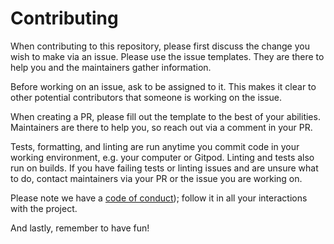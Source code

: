 # Contributing

When contributing to this repository, please first discuss the change you wish
to make via an issue. Please use the issue templates. They are there to help you
and the maintainers gather information.

Before working on an issue, ask to be assigned to it. This makes it clear to
other potential contributors that someone is working on the issue.

When creating a PR, please fill out the template to the best of your abilities.
Maintainers are there to help you, so reach out via a comment in your PR.

Tests, formatting, and linting are run anytime you commit code in your working
environment, e.g. your computer or Gitpod. Linting and tests also run on builds.
If you have failing tests or linting issues and are unsure what to do, contact
maintainers via your PR or the issue you are working on.

Please note we have a [code of conduct](code-of-conduct.md)); follow it in all
your interactions with the project.

And lastly, remember to have fun!

